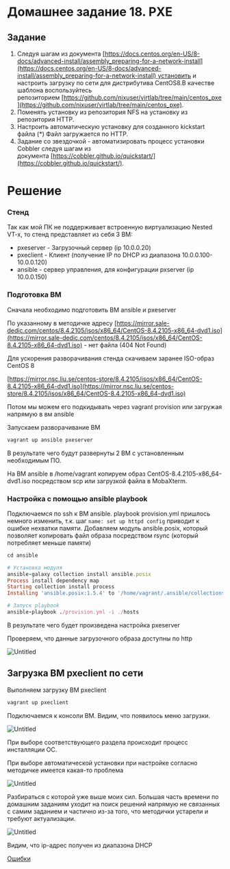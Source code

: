 # Домашнее задание 18. PXE

## Задание

1. Следуя шагам из документа [https://docs.centos.org/en-US/8-docs/advanced-install/assembly_preparing-for-a-network-install](https://docs.centos.org/en-US/8-docs/advanced-install/assembly_preparing-for-a-network-install) установить и настроить загрузку по сети для дистрибутива CentOS8.В качестве шаблона воспользуйтесь репозиторием [https://github.com/nixuser/virtlab/tree/main/centos_pxe](https://github.com/nixuser/virtlab/tree/main/centos_pxe).
2. Поменять установку из репозитория NFS на установку из репозитория HTTP.
3. Настроить автоматическую установку для созданного kickstart файла (*) Файл загружается по HTTP.
4. Задание со звездочкой - автоматизировать процесс установки Cobbler cледуя шагам из документа [https://cobbler.github.io/quickstart/](https://cobbler.github.io/quickstart/).

# Решение

### Стенд

Так как мой ПК не поддерживает встроенную виртуализацию Nested VT-x, то стенд представляет из себя 3 ВМ:

- pxeserver - Загрузочный сервер (ip 10.0.0.20)
- pxeclient - Клиент (получение IP по DHCP из диапазона 10.0.0.100-10.0.0.120)
- ansible - сервер управления, для конфигурации pxserver (ip 10.0.0.150)

### Подготовка ВМ

Сначала необходимо подготовить ВМ ansible и pxeserver

По указанному в методичке адресу [https://mirror.sale-dedic.com/centos/8.4.2105/isos/x86_64/CentOS-8.4.2105-x86_64-dvd1.iso](https://mirror.sale-dedic.com/centos/8.4.2105/isos/x86_64/CentOS-8.4.2105-x86_64-dvd1.iso) - нет файла (404 Not Found)

Для ускорения разворачивания стенда скачиваем заранее ISO-образ CentOS 8

[https://mirror.nsc.liu.se/centos-store/8.4.2105/isos/x86_64/CentOS-8.4.2105-x86_64-dvd1.iso](https://mirror.nsc.liu.se/centos-store/8.4.2105/isos/x86_64/CentOS-8.4.2105-x86_64-dvd1.iso)

Потом мы можем его подкидывать через vagrant provision или загружая напрямую в вм ansible

Запускаем разворачивание ВМ

```ruby
vagrant up ansible pxeserver
```

В результате чего будут развернуты 2 ВМ с установленным необходимым ПО.

На ВМ ansible в /home/vagrant копируем образ CentOS-8.4.2105-x86_64-dvd1.iso посредством scp или загрузкой файла в MobaXterm.

### Настройка с помощью ansible playbook

Подключаемся по ssh к ВМ ansible.
playbook provision.yml пришлось немного изменить, т.к. шаг `name: set up httpd config` приводит к ошибке нехватки памяти.
Добавляем модуль ansible.posix, который позволяет копировать файл образа посредством rsync (который потребляет меньше памяти)

```ruby
cd ansible

# Установка модуля
ansible-galaxy collection install ansible.posix
Process install dependency map
Starting collection install process
Installing 'ansible.posix:1.5.4' to '/home/vagrant/.ansible/collections/ansible_collections/ansible/posix'

# Запуск playbook
ansible-playbook ./provision.yml -i ./hosts
```

В результате чего будет произведена настройка pxeserver

Проверяем, что данные загрузочного образа доступны по http

![Untitled](%D0%94%D0%BE%D0%BC%D0%B0%D1%88%D0%BD%D0%B5%D0%B5%20%D0%B7%D0%B0%D0%B4%D0%B0%D0%BD%D0%B8%D0%B5%2018%20PXE%208b92da3fc00e4db79dff18c02aff6a06/Untitled.png)

## Загрузка ВМ pxeclient по сети

Выполняем загрузку ВМ pxeclient

```ruby
vagrant up pxeclient
```

Подключаемся к консоли ВМ. Видим, что появилось меню загрузки.

![Untitled](%D0%94%D0%BE%D0%BC%D0%B0%D1%88%D0%BD%D0%B5%D0%B5%20%D0%B7%D0%B0%D0%B4%D0%B0%D0%BD%D0%B8%D0%B5%2018%20PXE%208b92da3fc00e4db79dff18c02aff6a06/Untitled%201.png)

При выборе соответствующего раздела происходит процесс инсталляции ОС.

При выборе автоматической установки при настройке согласно методичке имеется какая-то проблема

![Untitled](%D0%94%D0%BE%D0%BC%D0%B0%D1%88%D0%BD%D0%B5%D0%B5%20%D0%B7%D0%B0%D0%B4%D0%B0%D0%BD%D0%B8%D0%B5%2018%20PXE%208b92da3fc00e4db79dff18c02aff6a06/Untitled%202.png)

Разбираться с которой уже выше моих сил. Большая часть времени по домашним заданиям уходит на поиск решений напрямую не связанных с самим заданием и частично из-за того, что методички устарели и требуют актуализации.

![Untitled](%D0%94%D0%BE%D0%BC%D0%B0%D1%88%D0%BD%D0%B5%D0%B5%20%D0%B7%D0%B0%D0%B4%D0%B0%D0%BD%D0%B8%D0%B5%2018%20PXE%208b92da3fc00e4db79dff18c02aff6a06/Untitled%203.png)

Видим, что ip-адрес получен из диапазона DHCP

[Ошибки](https://www.notion.so/a5024b16306940f5a4e1a5522dd70b87?pvs=21)